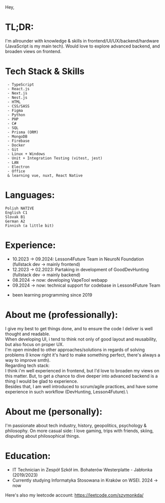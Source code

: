 Hey,
# TL;DR:

I'm allrounder with knowledge & skills in frontend/UI/UX/backend/hardware (JavaScript is my main tech). Would love to explore advanced backend, and broaden views on frontend.

# Tech Stack & Skills
```
 - TypeScript
 - React.js
 - Next.js
 - Nest.js
 - HTML
 - CSS/SASS
 - Figma
 - Python
 - PHP
 - C#
 - SQL
 - Prisma (ORM)
 - MongoDB
 - Firebase
 - Docker
 - Git
 - Linux + Windows
 - Unit + Integration Testing (vitest, jest)
 - LAN
 - Electron
 - Office
 & learning vue, nuxt, React Native
```
# Languages:
    Polish NATIVE
    English C1
    Slovak B1
    German A2
    Finnish (a little bit)

# Experience:
- 10.2023 -> 09.2024: Lesson4Future Team in NeuroN Foundation (fullstack dev -> mainly frontend)
- 12.2023 -> 02.2023: Partaking in development of GoodDevHunting (fullstack dev -> mainly backend)
- 08.2024 -> now: developing VapeTool webapp
- 09.2024 -> now: technical support for codebase in Lesson4Future Team 
+ been learning programming since 2019

# About me (professionally):
  I give my best to get things done, and to ensure the code I deliver is well thought and readable.\
  When developing UI, i tend to think not only of good layout and reusability, but also focus on proper UX.\
  I'm open minded to other approaches/solutions in regards of solving problems (I know right it's hard to make something perfect, there's always a way to improve smth).\
  Regarding tech stack:\
  I think i'm well experienced in frontend, but I'd love to broaden my views on this matter. But, to get a chance to dive deeper into advanced backend is a thing I would be glad to experience.\
  Besides that, I am well introduced to scrum/agile practices, and have some experience in such workflow (DevHunting, Lesson4Future).\
  

# About me (personally):
I'm passionate about tech industry, history, geopolitics, psychology & philosophy. 
On more casual side: I love gaming, trips with friends, skiing, disputing about philosophical things.

# Education:
- IT Technician in Zespół Szkół im. Bohaterów Westerplatte - Jabłonka (2019/2023) 
- Currently studying Informatyka Stosowana in Kraków on WSEI. 2024 -> now

Here's also my leetcode account:
https://leetcode.com/szymonkda/

<!---
szymonkadas/szymonkadas is a ✨ special ✨ repository because its `README.md` (this file) appears on your GitHub profile.
You can click the Preview link to take a look at your changes.
--->
